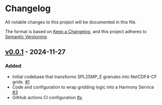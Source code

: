 # Changelog

All notable changes to this project will be documented in this file.

The format is based on [Keep a Changelog](https://keepachangelog.com/en/1.1.0/),
and this project adheres to [Semantic Versioning](https://semver.org/spec/v2.0.0.html).

## [v0.0.1] - 2024-11-27

### Added

- Initial codebase that transforms SPL2SMP_E granules into NetCDF4-CF grids. [#1](https://github.com/nasa/harmony-SMAP-L2-gridding-service/pull/1)
- Code and configuration to wrap gridding logic into a Harmony Service [#3](https://github.com/nasa/harmony-SMAP-L2-gridding-service/pull/3 )
- GitHub actions CI configuration [#x](https://github.com/nasa/harmony-SMAP-L2-gridding-service/pull/x )


[v0.0.1]: https://github.com/nasa/harmony-SMAP-L2-gridding-service/releases/tag/0.0.1
